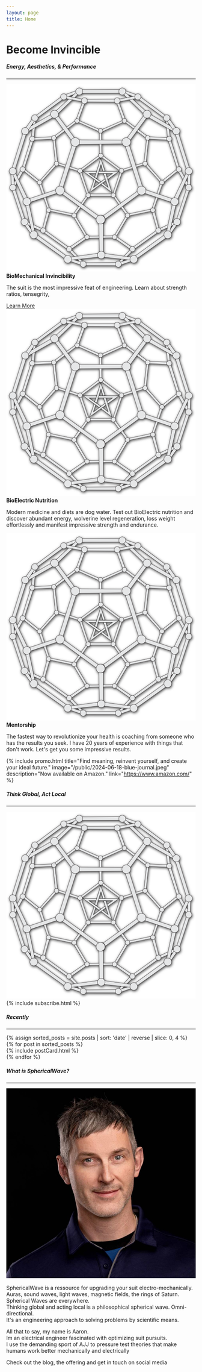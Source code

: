 ```yaml
---
layout: page
title: Home
---
```


<h1>Become Invincible</h1>
<h5>Energy, Aesthetics, & Performance</h5>

<hr class="blue1 mb-3 mt-1">

<div class="row">

<div class="col-3">
    <a href="">
        <img src="public/SphericalWaveC60.png" alt="" class="img-fluid rounded">
    </a>
        <strong>BioMechanical Invincibility</strong>
        <p>The suit is the most impressive feat of engineering. Learn about strength ratios, tensegrity, </p>
        <a href="/pressure-cooked-yams" class="underline-text">Learn More</a>
</div>

<div class="col-3">
    <a href="">
        <img src="public/SphericalWaveC60.png" alt="" class="img-fluid rounded">
    </a>
        <strong>BioElectric Nutrition</strong>
        <p>Modern medicine and diets are dog water. Test out BioElectric nutrition and discover abundant energy, wolverine level regeneration, loss weight effortlessly and manifest impressive strength and endurance.</p>
</div>

<div class="col-3">
    <a href="">
        <img src="public/SphericalWaveC60.png" alt="" class="img-fluid rounded">
    </a>
        <strong>Mentorship</strong>
        <p>The fastest way to revolutionize your health is coaching from someone who has the results you seek. 
        I have 20 years of experience with things that don't work. 
        Let's get you some impressive results.</p>
</div>

{% include promo.html
    title="Find meaning, reinvent yourself, and create your ideal future."
    image="/public/2024-06-18-blue-journal.jpeg"
    description="Now available on Amazon."
    link="https://www.amazon.com/"
%}

</div>

<h5>Think Global, Act Local</h5>
<hr class="blue1 mb-3 mt-1">

<div class="row">

<div class="col-6">
<img src="public/SphericalWaveC60.png" class="img-fluid rounded w-50 mx-auto" alt="Responsive image">
</div>

<div class="col-6 mb-3 d-flex align-items-center align-items-start">
{% include subscribe.html %}
</div>

</div>

<h5>Recently</h5>

<hr class="blue1 mb-3 mt-1">

<div class="row g-2 mb-3">
  {% assign sorted_posts = site.posts | sort: 'date' | reverse | slice: 0, 4 %}
  {% for post in sorted_posts %}
  <div class="col-lg-3">
    {% include postCard.html %}
  </div>
  {% endfor %}
</div>

<div class="row">

<h5>What is SphericalWave?</h5>
<hr class="blue1 mb-3">

<div class="row">

<div class="col-4">
  <a href="/about">
    <img src="/public/aaron/2023-12-12 small_headshot.JPG" alt="Profile Picture" class="profilePic mx-auto">
  </a>
</div>

<div class="col-8">
<p>
SphericalWave is a ressource for upgrading your suit electro-mechanically.<br>
Auras, sound waves, light waves, magnetic fields, the rings of Saturn. Spherical Waves are everywhere.<br>
Thinking global and acting local is a philosophical spherical wave. Omni-directional.<br>
It's an engineering approach to solving problems by scientific means.<br>
</p>

<p>
All that to say, my name is Aaron.<br>
Im an electrical engineer fascinated with optimizing suit pursuits.<br>
I use the demanding sport of AJJ to pressure test theories that make humans work better mechanically and electrically<br>
</p>

<p>Check out the blog, the offering and get in touch on social media</p>

</div>

</div>
